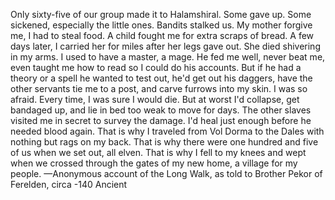 Only sixty-five of our group made it to Halamshiral. Some gave up. Some sickened, especially the little ones. Bandits stalked us. My mother forgive me, I had to steal food. A child fought me for extra scraps of bread. A few days later, I carried her for miles after her legs gave out. She died shivering in my arms.
I used to have a master, a mage. He fed me well, never beat me, even taught me how to read so I could do his accounts. But if he had a theory or a spell he wanted to test out, he'd get out his daggers, have the other servants tie me to a post, and carve furrows into my skin. I was so afraid. Every time, I was sure I would die. But at worst I'd collapse, get bandaged up, and lie in bed too weak to move for days. The other slaves visited me in secret to survey the damage. I'd heal just enough before he needed blood again. That is why I traveled from Vol Dorma to the Dales with nothing but rags on my back.
That is why there were one hundred and five of us when we set out, all elven. That is why I fell to my knees and wept when we crossed through the gates of my new home, a village for my people.
—Anonymous account of the Long Walk, as told to Brother Pekor of Ferelden, circa -140 Ancient
